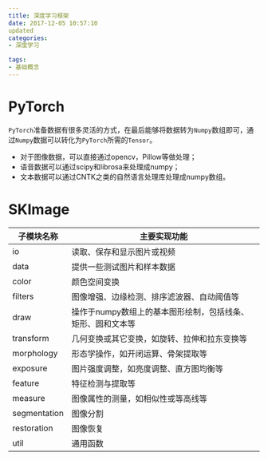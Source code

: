 ```yaml
---
title: 深度学习框架
date: 2017-12-05 10:57:10
updated
categories:
- 深度学习

tags:
- 基础概念
---
```


# PyTorch

`PyTorch`准备数据有很多灵活的方式，在最后能够将数据转为`Numpy`数组即可，通过`Numpy`数据可以转化为`PyTorch`所需的`Tensor`。

- 对于图像数据，可以直接通过opencv，Pillow等做处理；
- 语音数据可以通过scipy和librosa来处理成numpy；
- 文本数据可以通过CNTK之类的自然语言处理库处理成numpy数组。
<!-- more -->
# SKImage
| 子模块名称        | 主要实现功能                           |
| ------------ | -------------------------------- |
| io           | 读取、保存和显示图片或视频                    |
| data         | 提供一些测试图片和样本数据                    |
| color        | 颜色空间变换                           |
| filters      | 图像增强、边缘检测、排序滤波器、自动阈值等            |
| draw         | 操作于numpy数组上的基本图形绘制，包括线条、矩形、圆和文本等 |
| transform    | 几何变换或其它变换，如旋转、拉伸和拉东变换等           |
| morphology   | 形态学操作，如开闭运算、骨架提取等                |
| exposure     | 图片强度调整，如亮度调整、直方图均衡等              |
| feature      | 特征检测与提取等                         |
| measure      | 图像属性的测量，如相似性或等高线等                |
| segmentation | 图像分割                             |
| restoration  | 图像恢复                             |
| util         | 通用函数                             |
